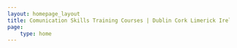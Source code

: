 ```yaml
---
layout: homepage_layout
title: Comunication Skills Training Courses | Dublin Cork Limerick Ireland
page:
    type: home
---
```


